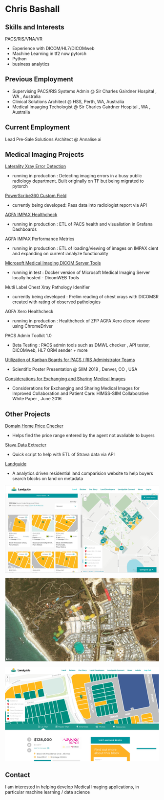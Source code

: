# Chris Bashall 

## Skills and Interests

PACS/RIS/VNA/VR
- Experience with DICOM/HL7/DICOMweb
- Machine Learning in tf2 now pytorch
- Python
- business analytics

## Previous Employment


- Supervising PACS/RIS Systems Admin @ Sir Charles Gairdner Hospital , WA , Australia
- Clinical Solutions Architect  @ HSS, Perth, WA, Australia
- Medical Imaaging Techologist @ Sir Charles Gairdner Hospital , WA , Australia



## Current Employment

Lead Pre-Sale Solutions Architect @ Annalise ai

## Medical Imaging Projects

[Laterality Xray Error Detection](https://github.com/bashallc/ML_Laterality/)
- running in production : Detecting imaging errors in a busy public radiology department. Built originally on TF but being migrated to pytorch

[PowerScribe360 Custom Field](https://github.com/bashallc/PyPowerScribe)
- currently being developed: Pass data into radiologist report via API

[AGFA IMPAX Healthcheck](https://github.com/bashallc/IMPAX-Healthcheck)
- running in production : ETL of PACS health and visualistion in Grafana Dashboards

AGFA IMPAX Performance Metrics
- running in production : ETL of loading/viewing of images on IMPAX cient and expanding on current ianalyze functionality

[Microsoft Medical Imaging DICOM Server Tools](https://github.com/bashallc/DICOMWEB-MS-Medical-Imaging)
- running in test : Docker version of Microsoft Medical Imaging Server locally hosted - DicomWEB Tools

Mutli Label Chest Xray Pathology Idenifier
- currently being developed : Prelim reading of chest xrays with DICOMSR created with rating of observed pathologies

AGFA Xero Healthcheck
- running in production : Healthcheck of ZFP AGFA Xero dicom viewer using ChromeDriver

PACS Admin Toolkit 1.0
- Beta Testing : PACS admin tools such as DMWL checker , API tester, DICOMweb, HL7 ORM sender + more

[Utilization of Kanban Boards for PACS / RIS Administrator Teams](https://siim.org/resource/resmgr/siim2019/posters/Utilization_of_Kanban_Boards.pdf)
- Scientific Poster Presentation @ SIIM 2019 , Denver, CO , USA

[Considerations for Exchanging and Sharing Medical Images](https://link.springer.com/article/10.1007/s10278-016-9885-x)
- Considerations for Exchanging and Sharing Medical Images for Improved Collaboration and Patient Care: HIMSS-SIIM Collaborative White Paper , June 2016


## Other Projects

[Domain Home Price Checker](https://github.com/bashallc/Domain_Home_PriceGuide)
- Helps find the price range entered by the agent not avaliable to buyers

[Stava Data Extracter](https://github.com/bashallc/Strava__to_CSV)
- Quick script to help with ETL of Strava data via API 

[Landguide](https://github.com/bashallc/landguide)
- A analytics driven residential land comparision website to help buyers search blocks on land on metadata

![Find Page](https://github.com/bashallc/home/blob/master/find.PNG)

![Hotspot Analytics](https://github.com/bashallc/home/blob/master/hostspot.PNG)

![Block Page](https://github.com/bashallc/home/blob/master/block.PNG)

## Contact

I am interested in helping develop Medical Imaging applications, in particular machine learning / data science
